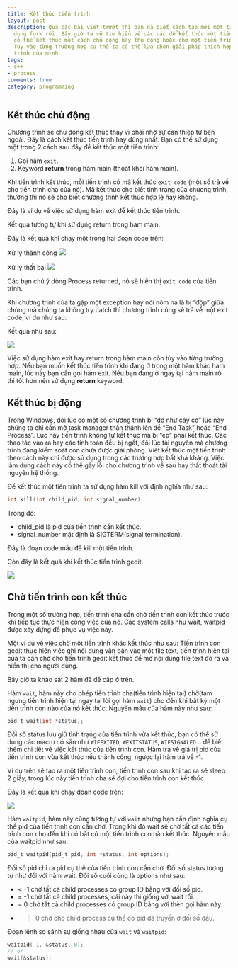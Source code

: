 ```yaml
---
title: Kết thúc tiến trình
layout: post
description: Qua các bài viết trướt thì bạn đã biết cách tạo mới một tiến trình sử
  dụng fork rồi. Bây giờ ta sẽ tìm hiểu về các các để kết thúc một tiến trình. Ta
  có thể kết thúc một cách chủ động hay thụ động hoặc chờ một tiến trình kết thúc.
  Tùy vào từng trường hợp cụ thể ta có thể lựa chọn giải pháp thích hợp cho chương
  trình của mình.
tags:
- c++
- process
comments: true
category: programming
---
```


<span/>

Kết thúc chủ động
-----

Chương trình sẽ chủ động kết thúc thay vì phải nhờ sự can thiệp từ bên ngoài. Đây là cách kết thúc tiến trình hay dùng nhất. Bạn có thể sử dụng một trong 2 cách sau đây để kết thúc một tiến trình:

1. Gọi hàm `exit`.
1. Keyword **return** trong hàm main (thoát khỏi hàm main).

Khi tiến trình kết thúc, mỗi tiến trình có mã kết thúc `exit code` (một số trả về cho tiến trình cha của nó). Mã kết thúc cho biết tình trạng của chương trình, thường thì nó sẽ cho biết chương trình kết thúc hợp lệ hay không.

Đây là ví dụ về việc sử dụng hàm exit để kết thúc tiến trình.

<div data-gist-id="528bf4afde1ea75a5b23b4bb6f6e77f6"></div>

Kết quả tương tự khi sử dụng return trong hàm main.

<div data-gist-id="1aa86ee311571ce5112b59da732cc8a2"></div>

Đây là kết quả khi chạy một trong hai đoạn code trên:

Xử lý thành công
![](https://4.bp.blogspot.com/-MV4aV5PANFA/V3qgkumunaI/AAAAAAAAO4w/Ek1CdzsXqO0cg1ifF1X8tYK4hnVY6D6wQCKgB/s1600/exitprc_ok.png)

Xử lý thất bại
![](https://3.bp.blogspot.com/-oi_PpPhbW1U/V3qgpUaT2TI/AAAAAAAAO5A/VISVKV1CHUgwUjp2IrtE72TRZUsA747AACKgB/s1600/exitprc_fail.png)

Các bạn chú ý dòng Process returned, nó sẽ hiển thị `exit code` của tiến trình.

Khi chương trình của ta gặp một exception hay nói nôm na là bị “độp” giữa chừng mà chúng ta không try catch thì chương trình cũng sẽ trả về một exit code, ví dụ như sau:

<div data-gist-id="47595d3ca7e2f55577be1138487fade9"></div>

Kết quả như sau:

![](https://3.bp.blogspot.com/-HSId1Mf7GEQ/V3qg4N8TN2I/AAAAAAAAO5Q/2MG27aEmwnsPW0KuydbeC14jHH6GUfrhACKgB/s1600/exitprc_exception.png)

Việc sử dụng hàm exit hay return trong hàm main còn tùy vào từng trường hợp. Nếu bạn muốn kết thúc tiến trình khi đang ở trong một hàm khác hàm main, lúc này bạn cần gọi hàm exit. Nếu bạn đang ở ngay tại hàm main rồi thì tốt hơn nên sử dụng **return** keyword.

Kết thúc bị động
--------

Trong Windows, đôi lúc có một số chương trình bị “đơ như cây cơ” lúc này chúng ta chỉ cần mở task manager thần thánh lên để “End Task” hoặc “End Process”. Lúc này tiến trình không tự kết thúc mà bị “ép” phải kết thúc. Các thao tác vào ra hay các tính toán đều bị ngắt, đôi lúc tài nguyên mà chương trình đang kiểm soát còn chưa được giải phóng. Viết kết thúc một tiến trình theo cách này chỉ được sử dụng trong các trường hợp bất khả kháng. Việc làm dụng cách này có thể gây lỗi cho chương trình về sau hay thất thoát tài nguyên hệ thống.

Để kết thúc một tiến trình ta sử dụng hàm kill với định nghĩa như sau:

```c
int kill(int child_pid, int signal_number);
```

Trong đó:

* child_pid là pid của tiến trình cần kết thúc.
* signal_number mặt định là SIGTERM(signal termination).

Đây là đoạn code mẫu để kill một tiến trình.

<div data-gist-id="a7b885c73b3d9ccfe9590d0c3b91d997"></div>

Còn đây là kết quả khi kết thúc tiến trình gedit.

![](https://2.bp.blogspot.com/-x88YweOjRQc/V3qhAX5dxiI/AAAAAAAAO5g/BnzSWGnyARYEPCMOfuTt3YpJAtMLVxjXACKgB/s1600/exitprc_kill.png)

Chờ tiến trình con kết thúc
-------------

Trong một số trường hợp, tiến trình cha cần chờ tiến trình con kết thúc trước khi tiếp tục thực hiện công việc của nó. Các system calls như wait, waitpid được xây dựng để phục vụ việc này.

Một ví dụ về việc chờ một tiến trình khác kết thúc như sau: Tiến trình con gedit thực hiện việc ghi nội dung văn bản vào một file text, tiến trình hiện tại của ta cần chờ cho tiến trình gedit kết thúc để mở nội dung file text đó ra và hiển thị cho người dùng.

Bây giờ ta khảo sát 2 hàm đã đề cập ở trên.

Hàm `wait`, hàm này cho phép tiến trình cha(tiến trình hiện tại) chờ(tạm ngưng tiến trình hiện tại ngay tại lời gọi hàm `wait`) cho đến khi bất kỳ một tiến trình con nào của nó kết thúc. Nguyên mẫu của hàm này như sau:

```c
pid_t wait(int *status);
```

Đối số status lưu giữ tình trạng của tiến trình vừa kết thúc, bạn có thể sử dụng các macro có sẳn như `WIFEXITED`, `WEXITSTATUS`, `WIFSIGNALED`… để biết thêm chi tiết về việc kết thúc của tiến trình con. Hàm trả về giá trị pid của tiến trình con vừa kết thúc nếu thành công, ngược lại hàm trả về -1.

<div data-gist-id="55933473348041abb3df2d768019a1ca"></div>

Ví dụ trên sẽ tạo ra một tiến trình con, tiến trình con sau khi tạo ra sẽ sleep 2 giây, trong lúc này tiến trình cha sẽ đợi cho tiến trình con kết thúc.

Đây là kết quả khi chạy đoạn code trên:

![](https://2.bp.blogspot.com/-uRAB0DG3hTM/V3qhGGwLptI/AAAAAAAAO5w/kC68Ai0qLH4cg6YONDnoISPxHtE8KwzVgCKgB/s1600/exitprc_wait.png)

Hàm `waitpid`, hàm này cũng tương tự với `wait` nhưng bạn cần định nghĩa cụ thể pid của tiến trình con cần chờ. Trong khi đó wait sẽ chờ tất cả các tiến trình con cho đến khi có bất cứ một tiến trình con nào kết thúc. Nguyên mẫu của waitpid như sau:

```c
pid_t waitpid(pid_t pid, int *status, int options);
```

Đối số pid chỉ ra pid cụ thể của tiến trình con cần chờ. Đối số status tương tự như đối với hàm wait. Đối số cuối cùng là options như sau:

* < -1 chờ tất cả child processes có group ID bằng với đối số pid.
* = -1 chờ tất cả child processes, cái này thì giống với wait rồi.
* = 0 chờ tất cả child processes có group ID bằng với thèn gọi hàm này.
* > 0 chờ cho child process cụ thể có pid đã truyền ở đối số đầu.

Đoạn lệnh so sánh sự giống nhau của `wait` và `waitpid`:

```c
waitpid(-1, &status, 0);
// or
wait(&status);
```
